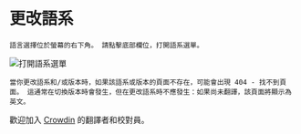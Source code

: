 # 更改語系

```{note}
語言選擇位於螢幕的右下角。 請點擊底部欄位，打開語系選單。
```

![打開語系選單](../images/documentation_language_menu.png)

```{warning}
當你更改語系和/或版本時，如果該語系或版本的頁面不存在，可能會出現 404 - 找不到頁面。 這通常在切換版本時會發生，但在更改語系時不應發生：如果尚未翻譯，該頁面將顯示為英文。
```

歡迎加入 [Crowdin](https://crowdin.com/project/androidapsdocs) 的翻譯者和校對員。
